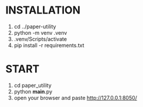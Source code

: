 # INSTALLATION

1. cd ../paper-utility
2. python -m venv .venv
3. .venv/Scripts/activate
4. pip install -r requirements.txt

# START

1. cd paper_utility
2. python __main__.py  
3. open your browser and paste http://127.0.0.1:8050/
